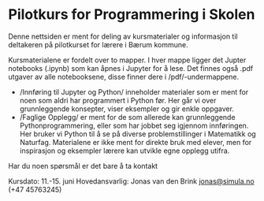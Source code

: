 # Pilotkurs for Programmering i Skolen

Denne nettsiden er ment for deling av kursmaterialer og informasjon til deltakeren på pilotkurset for lærere i Bærum kommune.

Kursmaterialene er fordelt over to mapper. I hver mappe ligger det Jupter notebooks (.ipynb) som kan åpnes i Jupyter for å lese. Det finnes også .pdf utgaver av alle notebooksene, disse finner dere i /pdf/-undermappene.

* /Innføring til Jupyter og Python/ inneholder materialer som er ment for noen som aldri har programmert i Python før. Her går vi over grunnleggende konsepter, viser eksempler og gir enkle oppgaver.
* /Faglige Opplegg/ er ment for de som allerede kan grunnleggende Pythonprogrammering, eller som har jobbet seg igjennom innføringen. Her bruker vi Python til å se på diverse problemstillinger i Matematikk og Naturfag. Materialene er ikke ment for direkte bruk med elever, men for inspirasjon og eksempler lærere kan utvikle egne opplegg utifra.

Har du noen spørsmål er det bare å ta kontakt

Kursdato: 11.-15. juni
Hovedansvarlig: Jonas van den Brink jonas@simula.no (+47 45763245)
